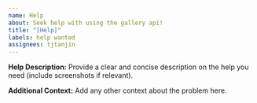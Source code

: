 ```yaml
---
name: Help
about: Seek help with using the gallery api!
title: "[Help]"
labels: help wanted
assignees: tjtanjin
---
```


**Help Description:**
Provide a clear and concise description on the help you need (include screenshots if relevant).

**Additional Context:**
Add any other context about the problem here.
